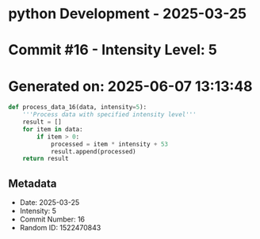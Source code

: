 ﻿# python Development - 2025-03-25
# Commit #16 - Intensity Level: 5
# Generated on: 2025-06-07 13:13:48
```python
def process_data_16(data, intensity=5):
    '''Process data with specified intensity level'''
    result = []
    for item in data:
        if item > 0:
            processed = item * intensity + 53
            result.append(processed)
    return result
```
## Metadata
- Date: 2025-03-25
- Intensity: 5
- Commit Number: 16
- Random ID: 1522470843
